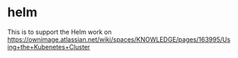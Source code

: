 # helm
This is to support the Helm work on https://ownimage.atlassian.net/wiki/spaces/KNOWLEDGE/pages/163995/Using+the+Kubenetes+Cluster
